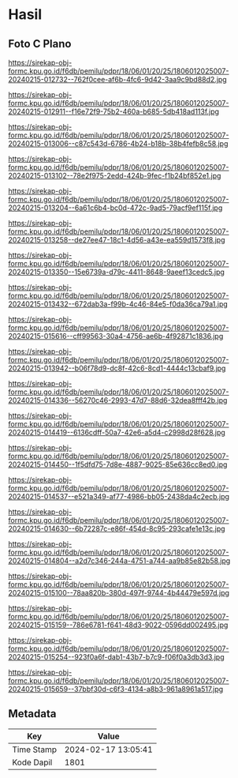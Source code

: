 # Hasil

## Foto C Plano

https://sirekap-obj-formc.kpu.go.id/f6db/pemilu/pdpr/18/06/01/20/25/1806012025007-20240215-012732--762f0cee-af6b-4fc6-9d42-3aa9c9bd88d2.jpg

https://sirekap-obj-formc.kpu.go.id/f6db/pemilu/pdpr/18/06/01/20/25/1806012025007-20240215-012911--f16e72f9-75b2-460a-b685-5db418ad113f.jpg

https://sirekap-obj-formc.kpu.go.id/f6db/pemilu/pdpr/18/06/01/20/25/1806012025007-20240215-013006--c87c543d-6786-4b24-b18b-38b4fefb8c58.jpg

https://sirekap-obj-formc.kpu.go.id/f6db/pemilu/pdpr/18/06/01/20/25/1806012025007-20240215-013102--78e2f975-2edd-424b-9fec-f1b24bf852e1.jpg

https://sirekap-obj-formc.kpu.go.id/f6db/pemilu/pdpr/18/06/01/20/25/1806012025007-20240215-013204--6a61c6b4-bc0d-472c-9ad5-79acf9ef115f.jpg

https://sirekap-obj-formc.kpu.go.id/f6db/pemilu/pdpr/18/06/01/20/25/1806012025007-20240215-013258--de27ee47-18c1-4d56-a43e-ea559d1573f8.jpg

https://sirekap-obj-formc.kpu.go.id/f6db/pemilu/pdpr/18/06/01/20/25/1806012025007-20240215-013350--15e6739a-d79c-4411-8648-9aeef13cedc5.jpg

https://sirekap-obj-formc.kpu.go.id/f6db/pemilu/pdpr/18/06/01/20/25/1806012025007-20240215-013432--672dab3a-f99b-4c46-84e5-f0da36ca79a1.jpg

https://sirekap-obj-formc.kpu.go.id/f6db/pemilu/pdpr/18/06/01/20/25/1806012025007-20240215-015616--cff99563-30a4-4756-ae6b-4f92871c1836.jpg

https://sirekap-obj-formc.kpu.go.id/f6db/pemilu/pdpr/18/06/01/20/25/1806012025007-20240215-013942--b06f78d9-dc8f-42c6-8cd1-4444c13cbaf9.jpg

https://sirekap-obj-formc.kpu.go.id/f6db/pemilu/pdpr/18/06/01/20/25/1806012025007-20240215-014336--56270c46-2993-47d7-88d6-32dea8fff42b.jpg

https://sirekap-obj-formc.kpu.go.id/f6db/pemilu/pdpr/18/06/01/20/25/1806012025007-20240215-014419--6136cdff-50a7-42e6-a5d4-c2998d28f628.jpg

https://sirekap-obj-formc.kpu.go.id/f6db/pemilu/pdpr/18/06/01/20/25/1806012025007-20240215-014450--1f5dfd75-7d8e-4887-9025-85e636cc8ed0.jpg

https://sirekap-obj-formc.kpu.go.id/f6db/pemilu/pdpr/18/06/01/20/25/1806012025007-20240215-014537--e521a349-af77-4986-bb05-2438da4c2ecb.jpg

https://sirekap-obj-formc.kpu.go.id/f6db/pemilu/pdpr/18/06/01/20/25/1806012025007-20240215-014630--6b72287c-e86f-454d-8c95-293cafe1e13c.jpg

https://sirekap-obj-formc.kpu.go.id/f6db/pemilu/pdpr/18/06/01/20/25/1806012025007-20240215-014804--a2d7c346-244a-4751-a744-aa9b85e82b58.jpg

https://sirekap-obj-formc.kpu.go.id/f6db/pemilu/pdpr/18/06/01/20/25/1806012025007-20240215-015100--78aa820b-380d-497f-9744-4b44479e597d.jpg

https://sirekap-obj-formc.kpu.go.id/f6db/pemilu/pdpr/18/06/01/20/25/1806012025007-20240215-015159--786e6781-f641-48d3-9022-0596dd002495.jpg

https://sirekap-obj-formc.kpu.go.id/f6db/pemilu/pdpr/18/06/01/20/25/1806012025007-20240215-015254--923f0a6f-dab1-43b7-b7c9-f06f0a3db3d3.jpg

https://sirekap-obj-formc.kpu.go.id/f6db/pemilu/pdpr/18/06/01/20/25/1806012025007-20240215-015659--37bbf30d-c6f3-4134-a8b3-961a8961a517.jpg


## Metadata

| Key        | Value               |
| ---------- | ------------------- |
| Time Stamp | 2024-02-17 13:05:41 |
| Kode Dapil | 1801                |



